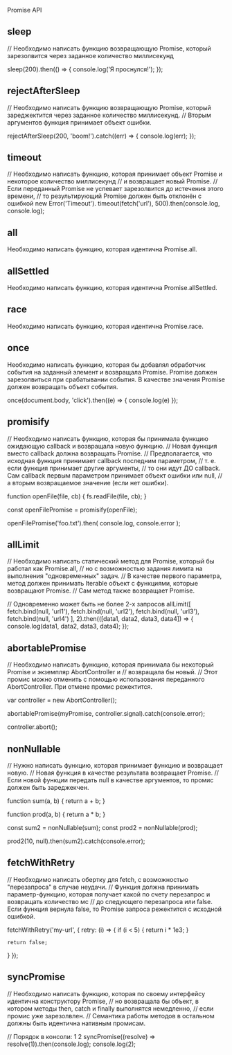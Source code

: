 Promise API
## sleep
// Необходимо написать функцию возвращающую Promise, который зарезолвится через заданное количество миллисекунд

sleep(200).then(() => {
  console.log('Я проснулся!');
});

## rejectAfterSleep
// Необходимо написать функцию возвращающую Promise, который зареджектится через заданное количество миллисекунд.
// Вторым аргументов функция принимает объект ошибки.

rejectAfterSleep(200, 'boom!').catch((err) => {
  console.log(err);
});

## timeout
// Необходимо написать функцию, которая принимает объект Promise и некоторое количество миллисекунд 
// и возвращает новый Promise.
// Если переданный Promise не успевает зарезолвится до истечения этого времени,
// то результирующий Promise должен быть отклонён с ошибкой new Error('Timeout').
timeout(fetch('url'), 500).then(console.log, console.log);

## all
Необходимо написать функцию, которая идентична Promise.all.

## allSettled
Необходимо написать функцию, которая идентична Promise.allSettled.

## race
Необходимо написать функцию, которая идентична Promise.race.

## once
Необходимо написать функцию, которая бы добавлял обработчик события на заданный элемент и возвращала Promise. Promise должен зарезолвиться при срабатывании события. В качестве значения Promise должен возвращать объект события.

once(document.body, 'click').then((e) => { console.log(e) });


## promisify
// Необходимо написать функцию, которая бы принимала функцию ожидающую callback и возвращала новую функцию.
// Новая функция вместо callback должна возвращать Promise.
// Предполагается, что исходная функция принимает callback последним параметром, 
// т. е. если функция принимает другие аргументы,
// то они идут ДО callback. Сам callback первым параметром принимает объект ошибки или null,
// а вторым возвращаемое значение (если нет ошибки).

function openFile(file, cb) {
  fs.readFile(file, cb);
}

const openFilePromise = promisify(openFile);

openFilePromise('foo.txt').then(
  console.log,
  console.error
);


## allLimit
// Необходимо написать статический метод для Promise, который бы работал как Promise.all,
// но с возможностью задания лимита на выполнения "одновременных" задач.
// В качестве первого параметра, метод должен принимать Iterable объект с функциями, которые возвращают Promise.
// Сам метод также возвращает Promise.

// Одновременно может быть не более 2-х запросов
allLimit([
  fetch.bind(null, 'url1'),
  fetch.bind(null, 'url2'),
  fetch.bind(null, 'url3'),
  fetch.bind(null, 'url4')
], 2).then(([data1, data2, data3, data4]) => {
  console.log(data1, data2, data3, data4);
});


## abortablePromise
// Необходимо написать функцию, которая принимала бы некоторый Promise и экземпляр AbortController и 
// возвращала бы новый.
// Этот промис можно отменить с помощью использования переданного AbortController. При отмене промис режектится.

var controller = new AbortController();

abortablePromise(myPromise, controller.signal).catch(console.error);

controller.abort();


## nonNullable
// Нужно написать функцию, которая принимает функцию и возвращает новую.
// Новая функция в качестве результата возвращает Promise.
// Если новой функции передать null в качестве аргументов, то промис должен быть зареджекчен.

function sum(a, b) {
  return a + b;
}

function prod(a, b) {
  return a * b;
}

const sum2 = nonNullable(sum);
const prod2 = nonNullable(prod);

prod2(10, null).then(sum2).catch(console.error);


## fetchWithRetry
// Необходимо написать обертку для fetch, с возможностью "перезапроса" в случае неудачи.
// Функция должна принимать параметр-функцию, которая получает какой по счету перезапрос и возвращать количество мс
// до следующего перезапроса или false. Если функция вернула false, то Promise запроса режектится с исходной ошибкой.

fetchWithRetry('my-url', {
  retry: (i) => {
    if (i < 5) {
      return i * 1e3;
    }

    return false;
  }
});


## syncPromise
// Необходимо написать функцию, которая по своему интерфейсу идентична конструктору Promise,
// но возвращала бы объект, в котором методы then, catch и finally выполнятся немедленно, 
// если промис уже зарезолвлен.
// Семaнтика работы методов в остальном должны быть идентична нативным промисам.

// Порядок в консоли: 1 2
syncPromise((resolve) => resolve(1)).then(console.log);
console.log(2);